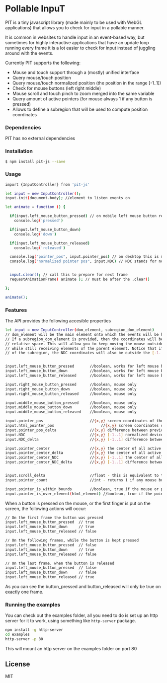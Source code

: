 # Pollable InpuT



PIT is a tiny javascript library (made mainly to be used with WebGL applications) that allows you to check for input in a pollable manner. 

It is common in websites to handle input in an event-based way, but sometimes for highly interactive applications that have an update loop running every frame it is a lot easier to check for input instead of juggling around with the events. 

Currently PIT supports the following:

  - Mouse and touch support through a (mostly) unified interface
  - Query mouse/touch position
  - Query mouse/touch normalized position (the position in the range [-1..1])
  - Check for mouse buttons (left right middle)
  - Mouse scroll and touch pinch to zoom merged into the same variable
  - Query amount of active pointers (for mouse always 1 if any button is pressed)
  - Allows to define a subregion that will be used to compute position coordinates


### Dependencies

PIT has no external dependencies

### Installation

```sh
$ npm install pit-js --save
```


### Usage

```sh
import {InputController} from 'pit-js'

let input = new InputController(); 
input.init(document.body); //element to listen events on

let animate = function () {

  if(input.left_mouse_button_pressed) // on mobile left mouse button represents the primary touch
    console.log('pressed')

  if(input.left_mouse_button_down)
    console.log('down')

  if(input.left_mouse_button_released)
    console.log('released')

  console.log("pointer_pos", input.pointer_pos) // on desktop this is mouse position, on mobile this will represent the primary touch position
  console.log("normalized pointer pos", input.NDC) // NDC stands for normalized device coordinates


  input.clear(); // call this to prepare for next frame
  requestAnimationFrame( animate ); // must be after the .clear()

};

animate();
```

### Features

The API provides the following accesible properties

```sh
let input = new InputController(dom_element, subregion_dom_element) 
// dom_element will be the main element onto which the events will be hooked into.
// If a subregion_dom_element is provided, then the coordinates will be reported into its 
// relative space. This will allow you to keep moving the mouse outside the area of interest
// while still receiving elements of the parent element. Notice that if the mouse goes outside
// of the subregion, the NDC coordinates will also be outside the [-1..1] range.


input.left_mouse_button_pressed       //boolean, works for left mouse button or first touch on the screen (primary touch)
input.left_mouse_button_down          //boolean, works for left mouse button or first touch on the screen (primary touch)
input.left_mouse_button_released      //boolean, works for left mouse button or first touch on the screen (primary touch)

input.right_mouse_button_pressed      //boolean, mouse only
input.right_mouse_button_down         //boolean, mouse only
input.right_mouse_button_released     //boolean, mouse only

input.middle_mouse_button_pressed     //boolean, mouse only
input.middle_mouse_button_down        //boolean, mouse only
input.middle_mouse_button_released    //boolean, mouse only

input.pointer_pos                     //{x,y} screen coordinates of the mouse (or primary touch) position
input.html_pointer_pos                     //{x,y} screen coordinates of the mouse (or primary touch) position, where the origin is in the upper left corner (browser coordinates)
input.pointer_pos_delta               //{x,y} difference between previous position and current position.
input.NDC                             //{x,y} [-1..1] normalized device coordinates for mouse or primary touch
input.NDC_delta                       //{x,y} [-1..1] difference between previous normalized position and current normalized position

input.pointer_center                  //{x,y} the center of all active touches. If using mouse, this is the same as pointer_pos
input.pointer_center_delta            //{x,y} the center of all active touches. If using mouse, this is the same as pointer_pos
input.pointer_center_NDC              //{x,y} [-1..1] the center of all active touches. If using mouse, this is the same as pointer_pos
input.pointer_center_NDC_delta        //{x,y} [-1..1] difference between previous normalized center and current one


input.scroll_delta                    //float - this is equivalent to the mouse wheel (-1, 0, 1) or to pinching on the screen [-1..1]
input.pointer_count                   //int - returns 1 if any mouse button is down, or return the amount of active touches 

input.pointer_is_within_bounds        //boolean, true if the mouse or primary touch is contained within the bounds of the subregion
input.pointer_is_over_element(html_element) //boolean, true if the pointer is over an html element
```

When a button is pressed on the mouse, or the first finger is put on the screen, the following actions will occur:

```sh
// On the first frame the button was pressed
input.left_mouse_button_pressed  // true
input.left_mouse_button_down     // true
input.left_mouse_button_released // false

// On the following frames, while the button is kept pressed
input.left_mouse_button_pressed  // false
input.left_mouse_button_down     // true
input.left_mouse_button_released // false

// On the last frame, when the button is released
input.left_mouse_button_pressed  // false
input.left_mouse_button_down     // false
input.left_mouse_button_released // true
```

As you can see the button_pressed and button_released will only be true on exactly one frame.



### Running the examples
You can check out the examples folder, all you need to do is set up an http server for it to work, using something like `http-server` package.

```sh
npm install -g http-server
cd examples
http-server -p 80 
```
 This will mount an http server on the examples folder on port 80
 
License
----

MIT
